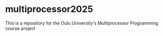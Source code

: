 # multiprocessor2025
This is a repository for the Oulu University's Multiprocessor Programming course project
